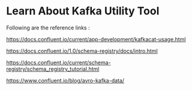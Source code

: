 # Learn About Kafka Utility  Tool

Following are the reference links : 

	
https://docs.confluent.io/current/app-development/kafkacat-usage.html

https://docs.confluent.io/1.0/schema-registry/docs/intro.html

https://docs.confluent.io/current/schema-registry/schema_registry_tutorial.html

https://www.confluent.io/blog/avro-kafka-data/

